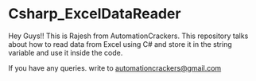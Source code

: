 # Csharp_ExcelDataReader
Hey Guys!! This is Rajesh from AutomationCrackers. This repository talks about how to read data from Excel using C# and store it in the string variable and use it inside the code.

If you have any queries. write to automationcrackers@gmail.com
